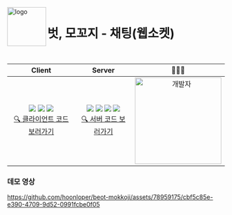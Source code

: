 <img align="left" width="90" alt="logo" src="https://github.com/hoonloper/beot-mokkoji/assets/78959175/de13e37b-7f51-43d7-918a-70eb98fc8bcf">

# 벗, 모꼬지 - 채팅(웹소켓)

<br />

|Client|Server|🧑🏻‍💻|
|:---:|:---:|:---:|
|<img src="https://img.shields.io/badge/Vue3-4FC08D?style=flat-square&logo=Vue.js&logoColor=white"/> <img src="https://img.shields.io/badge/TypeScript-3178C6?style=flat-square&logo=Typescript&logoColor=white"/> <img src="https://img.shields.io/badge/JavaScript-F7DF1E?style=flat-square&logo=javascript&logoColor=black"/><br />[🔍 클라이언트 코드 보러가기](/client)|<img src="https://img.shields.io/badge/SpringBoot 3.1-6DB33F?style=flat-square&logo=SpringBoot&logoColor=white"/> <img src="https://img.shields.io/badge/Java 17-007396?style=flat-square&logo=java&logoColor=white"/> <img src="https://img.shields.io/badge/JPA-6DB33F?style=flat-square&logo=&logoColor=white"/> <img src="https://img.shields.io/badge/H2 DB-007396?style=flat-square&logo=&logoColor=white"/><br />[🔍 서버 코드 보러가기](/server)|<a href="https://github.com/hoonloper"><img src="https://avatars.githubusercontent.com/u/78959175?v=4" width="200px;" alt="개발자" />|

### 데모 영상

https://github.com/hoonloper/beot-mokkoji/assets/78959175/cbf5c85e-e390-4709-9d52-0991fcbe0f05
